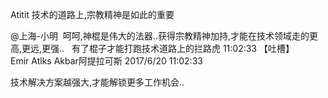 Atitit 技术的道路上,宗教精神是如此的重要


@上海-小明  呵呵,神棍是伟大的法器..获得宗教精神加持,才能在技术领域走的更高,更远,更强..   有了棍子才能打跑技术道路上的拦路虎
11:02:33
【吐槽】Emir Atlks Akbar阿提拉可斯 2017/6/20 11:02:33

技术解决方案越强大,才能解锁更多工作机会.. 

